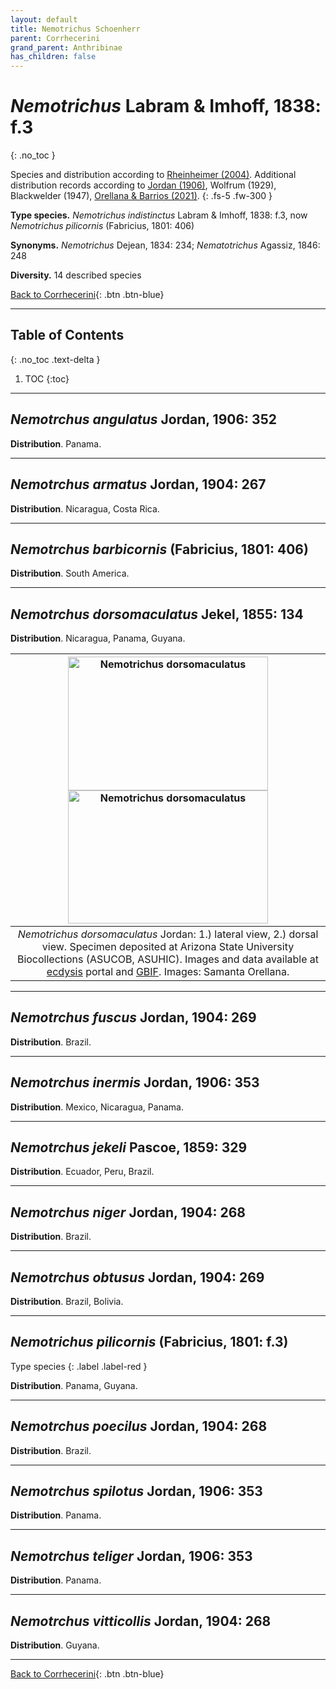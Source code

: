 ```yaml
---
layout: default
title: Nemotrichus Schoenherr
parent: Corrhecerini
grand_parent: Anthribinae
has_children: false
---
```



# _Nemotrichus_ Labram & Imhoff, 1838: f.3
{: .no_toc }

Species and distribution according to [Rheinheimer (2004)](https://www.zobodat.at/pdf/Mitt-Ent-Ver-Stuttgart_39_2004_0001-0244.pdf). Additional distribution records according to [Jordan (1906)](https://www.biodiversitylibrary.org/item/14611#page/363/mode/1up), Wolfrum (1929), Blackwelder (1947), [Orellana & Barrios (2021)](https://www.researchgate.net/publication/348416935_Catalogue_of_the_Anthribidae_Coleoptera_Curculionoidea_of_Panama_including_new_country_records_and_a_key_to_genera).
{: .fs-5 .fw-300 }

**Type species.** _Nemotrichus indistinctus_ Labram & Imhoff, 1838: f.3, now _Nemotrichus pilicornis_ (Fabricius, 1801: 406)

**Synonyms.** _Nemotrichus_ Dejean, 1834: 234; _Nematotrichus_ Agassiz, 1846: 248

**Diversity.** 14 described species

[Back to Corrhecerini](https://anthribidae.github.io/anthribidae/anthribinae/corrhecerini/corrhecerini/){: .btn .btn-blue}

---

## Table of Contents
{: .no_toc .text-delta }

1. TOC
{:toc}

---

## _Nemotrchus angulatus_ Jordan, 1906: 352

**Distribution**. Panama.

---

## _Nemotrchus armatus_ Jordan, 1904: 267

**Distribution**. Nicaragua, Costa Rica.

---

## _Nemotrchus barbicornis_ (Fabricius, 1801: 406)

**Distribution**. South America.

---

## _Nemotrchus dorsomaculatus_ Jekel, 1855: 134

**Distribution**. Nicaragua, Panama, Guyana.

|[<img src="https://serv.biokic.asu.edu/imglib/ecdysis/ASU_ASUCOB/ASUCOB0015/ASUCOB0015243_lateral_edited_1637888538.jpg" alt="Nemotrichus dorsomaculatus"  width="320" height="213.4">](https://serv.biokic.asu.edu/ecdysis/collections/individual/index.php?occid=629156) [<img src="https://serv.biokic.asu.edu/imglib/ecdysis/ASU_ASUCOB/ASUCOB0015/ASUCOB0015243_dorsal_edited_1637888890.jpg" alt="Nemotrichus dorsomaculatus" width="320" height="213.4">](https://serv.biokic.asu.edu/ecdysis/collections/individual/index.php?occid=629156)|
|:--:| 
|_Nemotrichus dorsomaculatus_ Jordan: 1.) lateral view, 2.) dorsal view. Specimen deposited at Arizona State University Biocollections (ASUCOB, ASUHIC). Images and data available at [ecdysis](https://serv.biokic.asu.edu/ecdysis/index.php) portal and [GBIF](gbif.org). Images: Samanta Orellana.|

---

## _Nemotrchus fuscus_ Jordan, 1904: 269

**Distribution**. Brazil.

---

## _Nemotrchus inermis_ Jordan, 1906: 353

**Distribution**. Mexico, Nicaragua, Panama.

---

## _Nemotrchus jekeli_ Pascoe, 1859: 329

**Distribution**. Ecuador, Peru, Brazil.

---

## _Nemotrchus niger_ Jordan, 1904: 268

**Distribution**. Brazil.

---

## _Nemotrchus obtusus_ Jordan, 1904: 269

**Distribution**. Brazil, Bolivia.

---

## _Nemotrichus pilicornis_ (Fabricius, 1801: f.3)
Type species
{: .label .label-red }

**Distribution**. Panama, Guyana.

---

## _Nemotrchus poecilus_ Jordan, 1904: 268

**Distribution**. Brazil.

---

## _Nemotrchus spilotus_ Jordan, 1906: 353

**Distribution**. Panama.

---

## _Nemotrchus teliger_ Jordan, 1906: 353

**Distribution**. Panama.

---

## _Nemotrchus vitticollis_ Jordan, 1904: 268

**Distribution**. Guyana.

---

[Back to Corrhecerini](https://anthribidae.github.io/anthribidae/anthribinae/corrhecerini/corrhecerini/){: .btn .btn-blue}

